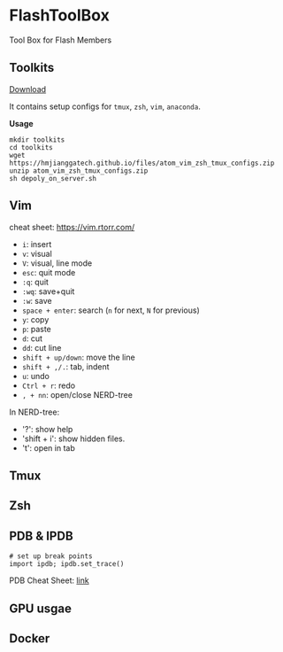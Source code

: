 # FlashToolBox
Tool Box for Flash Members

## Toolkits
[Download](https://hmjianggatech.github.io/files/atom_vim_zsh_tmux_configs.zip)

It contains setup configs for `tmux`, `zsh`, `vim`, `anaconda`.

**Usage**
```
mkdir toolkits
cd toolkits
wget https://hmjianggatech.github.io/files/atom_vim_zsh_tmux_configs.zip
unzip atom_vim_zsh_tmux_configs.zip
sh depoly_on_server.sh
```

## Vim

cheat sheet: https://vim.rtorr.com/

- `i`: insert
- `v`: visual
- `V`: visual, line mode
- `esc`: quit mode
- `:q`: quit
- `:wq`: save+quit
- `:w`: save
- `space + enter`: search (`n` for next, `N` for previous)
- `y`: copy
- `p`: paste
- `d`: cut
- `dd`: cut line
- `shift + up/down`: move the line
- `shift + ,/.`: tab, indent 
- `u`: undo
- `Ctrl + r`: redo
- `, + nn`: open/close NERD-tree

In NERD-tree:
- '?': show help
- 'shift + i': show hidden files.
- 't': open in tab


## Tmux

## Zsh

## PDB & IPDB

```
# set up break points
import ipdb; ipdb.set_trace()
```

PDB Cheat Sheet: [link](https://appletree.or.kr/quick_reference_cards/Python/Python%20Debugger%20Cheatsheet.pdf)

## GPU usgae

## Docker

